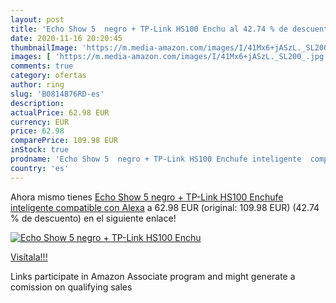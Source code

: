 ```yaml
---
layout: post
title: 'Echo Show 5  negro + TP-Link HS100 Enchu al 42.74 % de descuento'
date: 2020-11-16 20:20:45
thumbnailImage: 'https://m.media-amazon.com/images/I/41Mx6+jASzL._SL200_.jpg'
images: [ 'https://m.media-amazon.com/images/I/41Mx6+jASzL._SL200_.jpg' ]
comments: true
category: ofertas
author: ring
slug: 'B0814B76RD-es'
description:
actualPrice: 62.98 EUR
currency: EUR
price: 62.98
comparePrice: 109.98 EUR
inStock: true
prodname: 'Echo Show 5  negro + TP-Link HS100 Enchufe inteligente  compatible con Alexa'
country: 'es'
---
```


Ahora mismo tienes [Echo Show 5  negro + TP-Link HS100 Enchufe inteligente  compatible con Alexa](https://www.amazon.es/dp/B0814B76RD/?tag=tolees-21) a 62.98 EUR (original: 109.98 EUR) (42.74 %  de descuento) en el siguiente enlace!

[![Echo Show 5  negro + TP-Link HS100 Enchu](https://m.media-amazon.com/images/I/41Mx6+jASzL._SL200_.jpg)](https://www.amazon.es/dp/B0814B76RD/?tag=tolees-21)

[Visítala!!!](https://www.amazon.es/dp/B0814B76RD/?tag=tolees-21)

Links participate in Amazon Associate program and might generate a comission on qualifying sales
